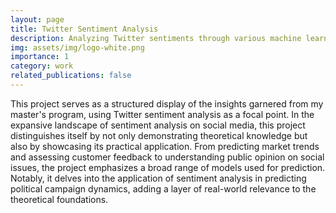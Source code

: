 ```yaml
---
layout: page
title: Twitter Sentiment Analysis
description: Analyzing Twitter sentiments through various machine learning methods, this project classifies tweets as positive or negative, offering insights into emotional expressions on the platform.
img: assets/img/logo-white.png
importance: 1
category: work
related_publications: false
---
```


This project serves as a structured display of the insights garnered from my master's program, using Twitter sentiment analysis as a focal point. In the expansive landscape of sentiment analysis on social media, this project distinguishes itself by not only demonstrating theoretical knowledge but also by showcasing its practical application. From predicting market trends and assessing customer feedback to understanding public opinion on social issues, the project emphasizes a broad range of models used for prediction. Notably, it delves into the application of sentiment analysis in predicting political campaign dynamics, adding a layer of real-world relevance to the theoretical foundations.
